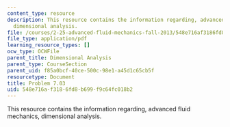 ```yaml
---
content_type: resource
description: This resource contains the information regarding, advanced fluid mechanics,
  dimensional analysis.
file: /courses/2-25-advanced-fluid-mechanics-fall-2013/548e716af3186fd8b699f9c64fc018b2_MIT2_25F13_Shapi7.03_Prob.pdf
file_type: application/pdf
learning_resource_types: []
ocw_type: OCWFile
parent_title: Dimensional Analysis
parent_type: CourseSection
parent_uid: f85a0bcf-40ce-500c-98e1-a45d1c65cb5f
resourcetype: Document
title: Problem 7.03
uid: 548e716a-f318-6fd8-b699-f9c64fc018b2
---
```

This resource contains the information regarding, advanced fluid mechanics, dimensional analysis.